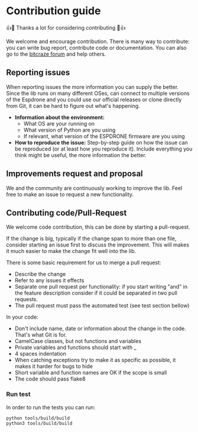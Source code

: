 Contribution guide
==================

👍🎉 Thanks a lot for considering contributing 🎉👍

We welcome and encourage contribution. There is many way to contribute: you can
write bug report, contribute code or documentation.
You can also go to the [bitcraze forum](https://forum.bitcraze.io) and help others.

## Reporting issues

When reporting issues the more information you can supply the better.
Since the lib runs on many different OSes, can connect to multiple versions of the Espdrone and you could use our official releases or clone directly from Git, it can be hard to figure out what's happening.

 - **Information about the environment:**
   - What OS are your running on
   - What version of Python are you using
   - If relevant, what version of the ESPDRONE firmware are you using
 - **How to reproduce the issue:** Step-by-step guide on how the issue can be reproduced (or at least how you reproduce it).
 Include everything you think might be useful, the more information the better.

## Improvements request and proposal

We and the community are continuously working to improve the lib.
Feel free to make an issue to request a new functionality.

## Contributing code/Pull-Request

We welcome code contribution, this can be done by starting a pull-request.

If the change is big, typically if the change span to more than one file, consider starting an issue first to discuss the improvement.
This will makes it much easier to make the change fit well into the lib.

There is some basic requirement for us to merge a pull request:
 - Describe the change
 - Refer to any issues it effects
 - Separate one pull request per functionality: if you start writing "and" in the feature description consider if it could be separated in two pull requests.
 - The pull request must pass the automated test (see test section bellow)

In your code:
- Don't include name, date or information about the change in the code. That's what Git is for.
- CamelCase classes, but not functions and variables
- Private variables and functions should start with _
- 4 spaces indentation
- When catching exceptions try to make it as specific as possible, it makes it harder for bugs to hide
- Short variable and function names are OK if the scope is small
- The code should pass flake8

### Run test

In order to run the tests you can run:
```
python tools/build/build
python3 tools/build/build
```
